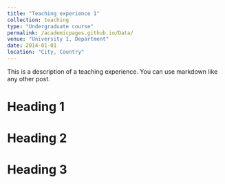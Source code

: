 ```yaml
---
title: "Teaching experience 1"
collection: teaching
type: "Undergraduate course"
permalink: /academicpages.github.io/Data/
venue: "University 1, Department"
date: 2014-01-01
location: "City, Country"
---
```


This is a description of a teaching experience. You can use markdown like any other post.

Heading 1
======

Heading 2
======

Heading 3
======
